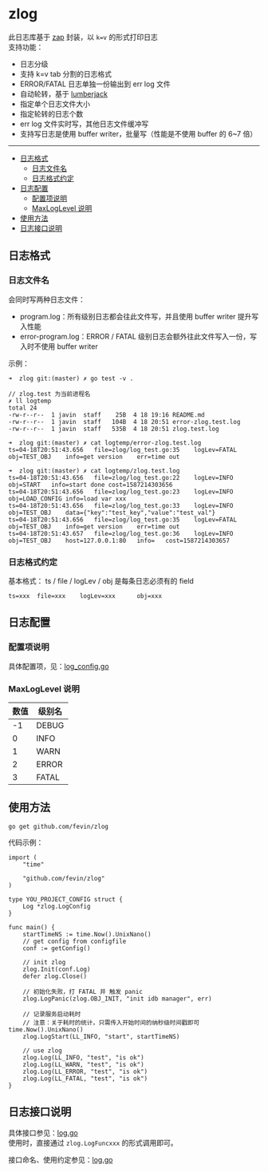 # zlog

此日志库基于 [zap](https://github.com/uber-go/zap) 封装，以 `k=v` 的形式打印日志    
支持功能：
* 日志分级
* 支持 k=v tab 分割的日志格式
* ERROR/FATAL 日志单独一份输出到 err log 文件
* 自动轮转，基于 [lumberjack](https://github.com/natefinch/lumberjack)
* 指定单个日志文件大小
* 指定轮转的日志个数
* err log 文件实时写，其他日志文件缓冲写
* 支持写日志是使用 buffer writer，批量写（性能是不使用 buffer 的 6~7 倍）

----

  * [日志格式](#日志格式)
     * [日志文件名](#日志文件名)
     * [日志格式约定](#日志格式约定)
  * [日志配置](#日志配置)
     * [配置项说明](#配置项说明)
     * [MaxLogLevel 说明](#maxloglevel-说明)
  * [使用方法](#使用方法)
  * [日志接口说明](#日志接口说明)

## 日志格式
### 日志文件名
会同时写两种日志文件：
* program.log：所有级别日志都会往此文件写，并且使用 buffer writer 提升写入性能
* error-program.log：ERROR / FATAL 级别日志会额外往此文件写入一份，写入时不使用 buffer writer

示例：
```
➜  zlog git:(master) ✗ go test -v .

// zlog.test 为当前进程名
✗ ll logtemp
total 24
-rw-r--r--  1 javin  staff    25B  4 18 19:16 README.md
-rw-r--r--  1 javin  staff   104B  4 18 20:51 error-zlog.test.log
-rw-r--r--  1 javin  staff   535B  4 18 20:51 zlog.test.log

➜  zlog git:(master) ✗ cat logtemp/error-zlog.test.log
ts=04-18T20:51:43.656	file=zlog/log_test.go:35	logLev=FATAL		obj=TEST_OBJ	info=get version	err=time out

➜  zlog git:(master) ✗ cat logtemp/zlog.test.log
ts=04-18T20:51:43.656	file=zlog/log_test.go:22	logLev=INFO		obj=START	info=start done	cost=1587214303656
ts=04-18T20:51:43.656	file=zlog/log_test.go:23	logLev=INFO		obj=LOAD_CONFIG	info=load var xxx
ts=04-18T20:51:43.656	file=zlog/log_test.go:33	logLev=INFO		obj=TEST_OBJ	data={"key":"test_key","value":"test_val"}
ts=04-18T20:51:43.656	file=zlog/log_test.go:35	logLev=FATAL		obj=TEST_OBJ	info=get version	err=time out
ts=04-18T20:51:43.657	file=zlog/log_test.go:36	logLev=INFO		obj=TEST_OBJ	host=127.0.0.1:80	info=	cost=1587214303657
```

### 日志格式约定
基本格式： ts / file / logLev / obj 是每条日志必须有的 field  
```
ts=xxx	file=xxx	logLev=xxx		obj=xxx
```

## 日志配置
### 配置项说明

具体配置项，见：[log_config.go](./log_config.go#L17)

### MaxLogLevel 说明

| 数值 | 级别名 |
| ---- | ---- |
| -1 | DEBUG |
| 0 | INFO |
| 1 | WARN |
| 2 | ERROR |
| 3 | FATAL |

## 使用方法

```
go get github.com/fevin/zlog
```

代码示例：

```
import (
    "time"

    "github.com/fevin/zlog"
)

type YOU_PROJECT_CONFIG struct {
    Log *zlog.LogConfig
}

func main() {
    startTimeNS := time.Now().UnixNano()
    // get config from configfile
    conf := getConfig()

    // init zlog
    zlog.Init(conf.Log)
    defer zlog.Close()

    // 初始化失败，打 FATAL 并 触发 panic
    zlog.LogPanic(zlog.OBJ_INIT, "init idb manager", err)

    // 记录服务启动耗时
    // 注意：关于耗时的统计，只需传入开始时间的纳秒级时间戳即可 time.Now().UnixNano()
    zlog.LogStart(LL_INFO, "start", startTimeNS)

    // use zlog
    zlog.Log(LL_INFO, "test", "is ok")
    zlog.Log(LL_WARN, "test", "is ok")
    zlog.Log(LL_ERROR, "test", "is ok")
    zlog.Log(LL_FATAL, "test", "is ok")
}
```

## 日志接口说明

具体接口参见：[log.go](./log.go)    
使用时，直接通过 `zlog.LogFuncxxx` 的形式调用即可。    

接口命名、使用约定参见：[log.go](./log.go)  
